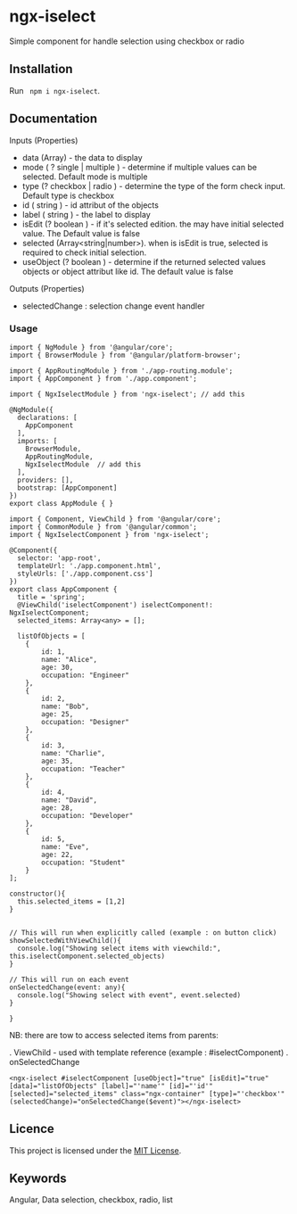 # ngx-iselect

Simple component for handle selection using checkbox or radio

## Installation

Run ` npm i ngx-iselect`. 

## Documentation

Inputs (Properties)

- data (Array<any>) - the data to display
- mode ( ? single | multiple ) - determine if multiple values can be selected. Default mode is multiple
- type (? checkbox | radio ) - determine the type of the form check input. Default type is checkbox
- id ( string ) - id attribut of the objects
- label ( string ) - the label to display
- isEdit (? boolean ) - if it's selected edition. the may have initial selected value. The Default value is false
- selected (Array<string|number>). when is isEdit is true, selected is required to check initial selection.
- useObject (? boolean ) - determine if the returned selected values objects or object attribut like id.  The default value is false


Outputs (Properties)

- selectedChange : selection change event handler


### Usage 

```
import { NgModule } from '@angular/core';
import { BrowserModule } from '@angular/platform-browser';

import { AppRoutingModule } from './app-routing.module';
import { AppComponent } from './app.component';

import { NgxIselectModule } from 'ngx-iselect'; // add this

@NgModule({
  declarations: [
    AppComponent
  ],
  imports: [
    BrowserModule,
    AppRoutingModule,
    NgxIselectModule  // add this
  ],
  providers: [],
  bootstrap: [AppComponent]
})
export class AppModule { }

```


```
import { Component, ViewChild } from '@angular/core';
import { CommonModule } from '@angular/common';
import { NgxIselectComponent } from 'ngx-iselect';

@Component({
  selector: 'app-root',
  templateUrl: './app.component.html',
  styleUrls: ['./app.component.css']
})
export class AppComponent {
  title = 'spring';
  @ViewChild('iselectComponent') iselectComponent!: NgxIselectComponent;
  selected_items: Array<any> = [];

  listOfObjects = [
    {
        id: 1,
        name: "Alice",
        age: 30,
        occupation: "Engineer"
    },
    {
        id: 2,
        name: "Bob",
        age: 25,
        occupation: "Designer"
    },
    {
        id: 3,
        name: "Charlie",
        age: 35,
        occupation: "Teacher"
    },
    {
        id: 4,
        name: "David",
        age: 28,
        occupation: "Developer"
    },
    {
        id: 5,
        name: "Eve",
        age: 22,
        occupation: "Student"
    }
];

constructor(){
  this.selected_items = [1,2]
}


// This will run when explicitly called (example : on button click)
showSelectedWithViewChild(){
  console.log("Showing select items with viewchild:", this.iselectComponent.selected_objects)
}

// This will run on each event
onSelectedChange(event: any){
  console.log("Showing select with event", event.selected)
}

}

```

NB: there are tow to access selected items from parents:

. ViewChild - used with template reference (example : #iselectComponent)
. onSelectedChange


```
<ngx-iselect #iselectComponent [useObject]="true" [isEdit]="true" [data]="listOfObjects" [label]="'name'" [id]="'id'" [selected]="selected_items" class="ngx-container" [type]="'checkbox'" (selectedChange)="onSelectedChange($event)"></ngx-iselect>

```


## Licence
This project is licensed under the [MIT License](https://opensource.org/licenses/MIT).

## Keywords

Angular, Data selection, checkbox, radio, list
